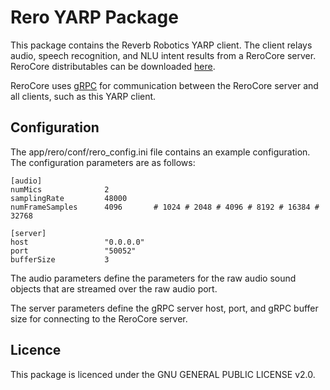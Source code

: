 # Rero YARP Package

This package contains the Reverb Robotics YARP client. The client relays audio, speech recognition, and NLU intent results from a ReroCore server. ReroCore distributables can be downloaded [here](https://github.com/reverbrobotics/rero_core_dist). 

ReroCore uses [gRPC](https://grpc.io/) for communication between the ReroCore server and all clients, such as this YARP client.   

## Configuration
The app/rero/conf/rero_config.ini file contains an example configuration. The configuration parameters are as follows:

```
[audio]
numMics              2
samplingRate         48000
numFrameSamples      4096       # 1024 # 2048 # 4096 # 8192 # 16384 # 32768

[server]
host                 "0.0.0.0"
port                 "50052"
bufferSize           3
```

The audio parameters define the parameters for the raw audio sound objects that are streamed over the raw audio port. 

The server parameters define the gRPC server host, port, and gRPC buffer size for connecting to the ReroCore server.

## Licence
This package is licenced under the GNU GENERAL PUBLIC LICENSE v2.0. 